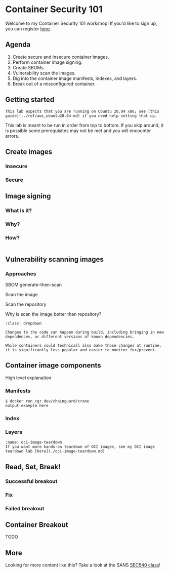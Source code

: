 # Container Security 101

Welcome to my Container Security 101 workshop! If you'd like to sign up, you can register
[here](https://www.sans.org/webcasts/container-security-101/).

## Agenda

1. Create secure and insecure container images.
1. Perform container image signing.
1. Create SBOMs.
1. Vulnerability scan the images.
1. Dig into the container image manifests, indexes, and layers.
1. Break out of a misconfigured container.

## Getting started

```{important}
This lab expects that you are running on Ubuntu 20.04 x86; see [this guide](../ref/aws_ubuntu20.04.md) if you need help setting that up.
```

This lab is meant to be run in order from top to bottom. If you skip around, it is possible some prerequisites may not be met and you will encounter
errors.

## Create images

### Insecure

### Secure

## Image signing

### What is it?

### Why?

### How?

```console

```

## Vulnerability scanning images

### Approaches

SBOM generate-then-scan

Scan the image

Scan the repository

Why is scan the image better than repository?

```{tip}
:class: dropdown

Changes to the code can happen during build, including bringing in new dependences, or different versions of known dependencies.

While containers could technicall also make those changes at runtime, it is significantly less popular and easier to monitor for/prevent.
```

## Container image components

High level explanation

### Manifests

```console
$ docker run cgr.dev/chainguard/crane
output example here
```

### Index

### Layers

```{seealso}
:name: oci-image-teardown
If you want more hands-on teardown of OCI images, see my OCI image teardown lab [here](./oci-image-teardown.md)
```

## Read, Set, Break!

### Successful breakout

### Fix

### Failed breakout


## Container Breakout

TODO

## More

Looking for more content like this? Take a look at the SANS [SEC540 class](http://sans.org/sec540)!
